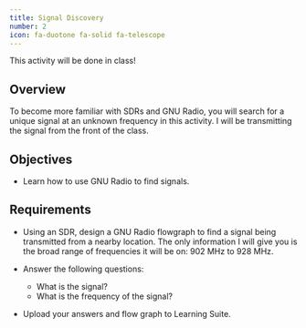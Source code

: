 ```yaml
---
title: Signal Discovery
number: 2
icon: fa-duotone fa-solid fa-telescope
---
```


<div class="alert alert-warning d-sm-inline-flex activity-notice" role="alert">
  This activity will be done in class!
</div>


## Overview

To become more familiar with SDRs and GNU Radio, you will search for a unique signal at an unknown frequency in this activity. I will be transmitting the signal from the front of the class.


## Objectives

- Learn how to use GNU Radio to find signals.

## Requirements

- Using an SDR, design a GNU Radio flowgraph to find a signal being transmitted from a nearby location. The only information I will give you is the broad range of frequencies it will be on: 902 MHz to 928 MHz.


- Answer the following questions:
  - What is the signal?
  - What is the frequency of the signal?

- Upload your answers and flow graph to Learning Suite.

